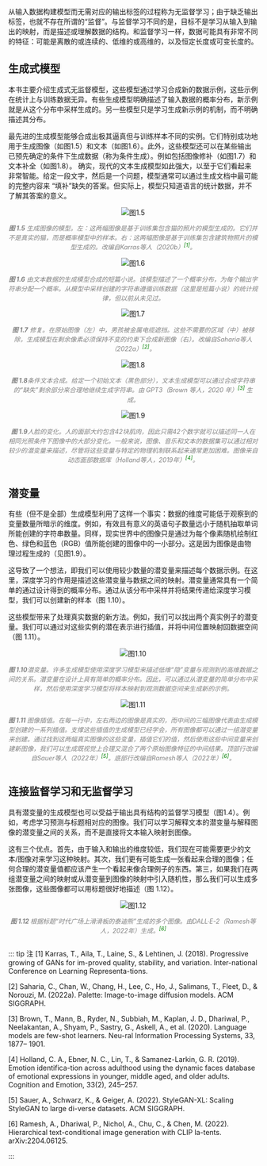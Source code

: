 从输入数据构建模型而无需对应的输出标签的过程称为无监督学习；由于缺乏输出标签，也就不存在所谓的“监督”。与监督学习不同的是，目标不是学习从输入到输出的映射，而是描述或理解数据的结构。和监督学习一样，数据可能具有非常不同的特征：可能是离散的或连续的、低维的或高维的，以及恒定长度或可变长度的。

## 生成式模型

本书主要介绍生成式无监督模型，这些模型通过学习合成新的数据示例，这些示例在统计上与训练数据无异。有些生成模型明确描述了输入数据的概率分布，新示例就是从这个分布中采样生成的。另一些模型只是学习生成新示例的机制，而不明确描述其分布。

最先进的生成模型能够合成出极其逼真但与训练样本不同的实例。它们特别成功地用于生成图像（如图1.5）和文本（如图1.6）。此外，这些模型还可以在某些输出已预先确定的条件下生成数据（称为条件生成）。例如包括图像修补（如图1.7）和文本补全（如图1.8）。
确实，现代的文本生成模型如此强大，以至于它们看起来非常智能。给定一段文字，然后是一个问题，模型通常可以通过生成文档中最可能的完整内容来 “填补”缺失的答案。但实际上，模型只知道语言的统计数据，并不了解其答案的意义。

<div style="display: flex; justify-content: center; align-items: center; flex-direction: column;">
  <img src="/fig1.5.png" alt="图1.5" style="max-width: 100%;">
  <p style="text-align: center; font-style: italic; color: gray; font-size: 0.9em;"><strong>图 1.5</strong> 生成图像的模型。左：这两幅图像是基于训练集包含猫的照片的模型生成的。它们并不是真实的猫，而是概率模型中的样本。右：这两幅图像是基于训练集包含建筑物照片的模型生成的。改编自Karras等人（2020b）<sup style="color: green;">[1]</sup>。</p>
</div>

<div style="display: flex; justify-content: center; align-items: center; flex-direction: column;">
  <img src="/fig1.6.png" alt="图1.6" style="max-width: 100%;">
  <p style="text-align: center; font-style: italic; color: gray; font-size: 0.9em;"><strong>图 1.6</strong> 由文本数据的生成模型合成的短篇小说。该模型描述了一个概率分布，为每个输出字符串分配一个概率。从模型中采样创建的字符串遵循训练数据（这里是短篇小说）的统计规律，但以前从未见过。</p>
</div>

<div style="display: flex; justify-content: center; align-items: center; flex-direction: column;">
  <img src="/fig1.7.png" alt="图1.7" style="max-width: 100%;">
  <p style="text-align: center; font-style: italic; color: gray; font-size: 0.9em;"><strong>图 1.7</strong> 修复。在原始图像（左）中，男孩被金属电缆遮挡。这些不需要的区域（中）被移除，生成模型在剩余像素必须保持不变的约束下合成新图像（右）。改编自Saharia等人（2022a）<sup style="color: green;">[2]</sup>。</p>
</div>

<div style="display: flex; justify-content: center; align-items: center; flex-direction: column;">
  <img src="/fig1.8.png" alt="图1.8" style="max-width: 100%;">
  <p style="text-align: center; font-style: italic; color: gray; font-size: 0.9em;"><strong>图 1.8</strong>条件文本合成。给定一个初始文本（黑色部分），文本生成模型可以通过合成字符串的“缺失”剩余部分来合理地继续生成字符串。由 GPT3（Brown 等人，2020 年）<sup style="color: green;">[3]</sup> 生成。</p>
</div>

<div style="display: flex; justify-content: center; align-items: center; flex-direction: column;">
  <img src="/fig1.9.png" alt="图1.9" style="max-width: 100%;">
  <p style="text-align: center; font-style: italic; color: gray; font-size: 0.9em;"><strong>图 1.9</strong>人脸的变化。人的面部大约包含42块肌肉，因此只需42个数字就可以描述同一人在相同光照条件下图像中的大部分变化。一般来说，图像、音乐和文本的数据集可以通过相对较少的潜变量来描述，尽管将这些变量与特定的物理机制联系起来通常更加困难。图像来自动态面部数据库（Holland等人，2019年）<sup style="color: green;">[4]</sup>。</p>
</div>

## 潜变量

有些（但不是全部）生成模型利用了这样一个事实：数据的维度可能低于观察到的变量数量所暗示的维度。例如，有效且有意义的英语句子数量远小于随机抽取单词所能创建的字符串数量。同样，现实世界中的图像只是通过为每个像素随机绘制红色、绿色和蓝色（RGB）值所能创建的图像中的一小部分。这是因为图像是由物理过程生成的（见图1.9）。

这导致了一个想法，即我们可以使用较少数量的潜变量来描述每个数据示例。在这里，深度学习的作用是描述这些潜变量与数据之间的映射。潜变量通常具有一个简单的通过设计得到的概率分布。通过从该分布中采样并将结果传递给深度学习模型，我们可以创建新的样本（图 1.10）。

这些模型带来了处理真实数据的新方法。例如，我们可以找出两个真实例子的潜变量。我们可以通过对这些实例的潜在表示进行插值，并将中间位置映射回数据空间（图 1.11）。

<div style="display: flex; justify-content: center; align-items: center; flex-direction: column;">
  <img src="/fig1.10.png" alt="图1.10" style="max-width: 100%;">
  <p style="text-align: center; font-style: italic; color: gray; font-size: 0.9em;"><strong>图 1.10</strong>潜变量。许多生成模型使用深度学习模型来描述低维“隐”变量与观测到的高维数据之间的关系。潜变量在设计上具有简单的概率分布。因此，可以通过从潜变量的简单分布中采样，然后使用深度学习模型将样本映射到观测数据空间来生成新的示例。</p>
</div>

<div style="display: flex; justify-content: center; align-items: center; flex-direction: column;">
  <img src="/fig1.11.png" alt="图1.11" style="max-width: 100%;">
  <p style="text-align: center; font-style: italic; color: gray; font-size: 0.9em;"><strong>图 1.11 </strong>图像插值。在每一行中，左右两边的图像是真实的，而中间的三幅图像代表由生成模型创建的一系列插值。支撑这些插值的生成模型已经学会，所有图像都可以通过一组潜变量来创建。通过找到这两幅真实图像的这些变量，插值它们的值，然后使用这些中间变量来创建新图像，我们可以生成既视觉上合理又混合了两个原始图像特征的中间结果。顶部行改编自Sauer等人（2022年）<sup style="color: green;">[5]</sup>。底部行改编自Ramesh等人（2022年）<sup style="color: green;">[6]</sup>。</p>
</div>

## 连接监督学习和无监督学习

具有潜变量的生成模型也可以受益于输出具有结构的监督学习模型（图1.4）。例如，考虑学习预测与标题相对应的图像。我们可以学习解释文本的潜变量与解释图像的潜变量之间的关系，而不是直接将文本输入映射到图像。

这有三个优点。首先，由于输入和输出的维度较低，我们现在可能需要更少的文本/图像对来学习这种映射。其次，我们更有可能生成一张看起来合理的图像；任何合理的潜变量值都应该产生一个看起来像合理例子的东西。第三，如果我们在两组潜变量之间的映射或从潜变量到图像的映射中引入随机性，那么我们可以生成多张图像，这些图像都可以用标题很好地描述（图 1.12）。

<div style="display: flex; justify-content: center; align-items: center; flex-direction: column;">
  <img src="/fig1.12.png" alt="图1.12" style="max-width: 100%;">
  <p style="text-align: center; font-style: italic; color: gray; font-size: 0.9em;"><strong>图 1.12 </strong>根据标题“时代广场上滑滑板的泰迪熊”生成的多个图像。由DALL·E-2（Ramesh等人，2022年）生成。<sup style="color: green;">[6]</sup></p>
</div>

::: tip 注
[1] Karras, T., Aila, T., Laine, S., & Lehtinen, J.
(2018). Progressive growing of GANs for im-proved quality, stability, and variation. Inter-national Conference on Learning Representa-tions. 

[2] Saharia, C., Chan, W., Chang, H., Lee, C., Ho,
J., Salimans, T., Fleet, D., & Norouzi, M. (2022a). Palette: Image-to-image diffusion models. ACM SIGGRAPH.

[3] Brown, T., Mann, B., Ryder, N., Subbiah, M., Kaplan, J. D., Dhariwal, P., Neelakantan, A., Shyam, P., Sastry, G., Askell, A., et al. (2020). Language models are few-shot learners. Neu-ral Information Processing Systems, 33, 1877– 1901. 

[4] Holland, C. A., Ebner, N. C., Lin, T., & Samanez-Larkin, G. R. (2019). Emotion identifica-tion across adulthood using the dynamic faces database of emotional expressions in younger, middle aged, and older adults. Cognition and Emotion, 33(2), 245–257.

[5] Sauer, A., Schwarz, K., & Geiger, A. (2022).
StyleGAN-XL: Scaling StyleGAN to large di-verse datasets. ACM SIGGRAPH.

[6] Ramesh, A., Dhariwal, P., Nichol, A., Chu,
C., & Chen, M. (2022). Hierarchical text-conditional image generation with CLIP la-tents. arXiv:2204.06125.

:::